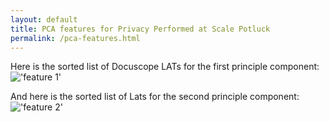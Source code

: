 ```yaml
---
layout: default
title: PCA features for Privacy Performed at Scale Potluck
permalink: /pca-features.html
---
```


Here is the sorted list of Docuscope LATs for the first principle component:
!['feature 1']({{site.baseurl/assets/pca1.png}})

And here is the sorted list of Lats for the second principle component: 
!['feature 2']({{site.baseurl/assets/pca2.png}})